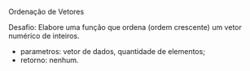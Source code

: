 Ordenação de Vetores

Desafio: Elabore uma função que ordena (ordem crescente) um vetor numérico de inteiros.               
  - parametros: vetor de dados, quantidade de elementos;      
  - retorno: nenhum.
